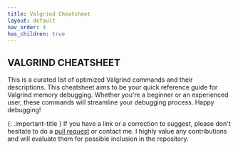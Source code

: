 ```yaml
---
title: Valgrind Cheatsheet
layout: default
nav_order: 4
has_children: true
---
```


## **VALGRIND CHEATSHEET**

This is a curated list of optimized Valgrind commands and their descriptions. This cheatsheet aims to be your quick reference guide for Valgrind memory debugging. Whether you're a beginner or an experienced user, these commands will streamline your debugging process. Happy debugging!

{: .important-title }
If you have a link or a correction to suggest, please don't hesitate to do a [pull request](https://github.com/jotavare/jotavare.github.io/pulls) or contact me. I highly value any contributions and will evaluate them for possible inclusion in the repository.